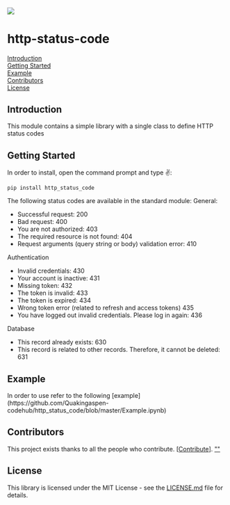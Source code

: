 <h6 align="left">
    <img src="https://cdn.sealr.app/quaking+aspen+logo+teal+full-02.png"  />
</h6>

# http-status-code
[Introduction](#Introduction)\
[Getting Started](#Started)\
[Example](#Example)\
[Contributors](#Contributors)\
[License](#License)
<h2 id="Introduction">Introduction</h2>
This module contains a simple library with a single class to define HTTP status codes
 
<h2 id="Started">Getting Started</h2>
In order to install, open the command prompt and type ✌️:

```
pip install http_status_code
```

The following status codes are available in the standard module:
General:
- Successful request: 																200
- Bad request:																		400
- You are not authorized:	            				 							403
- The required resource is not found:												404
- Request arguments (query string or body) validation error: 	            		410

Authentication
- Invalid credentials:																430
- Your account is inactive:															431
- Missing token:																	432
- The token is invalid:																433
- The token is expired:																434
- Wrong token error (related to refresh and access tokens)                          435
- You have logged out invalid credentials. Please log in again:						436

Database
- This record already exists:														630
- This record is related to other records. Therefore, it cannot be deleted:			631
<h2 id="Example">Example</h2>
In order to use refer to the following [example](https://github.com/Quakingaspen-codehub/http_status_code/blob/master/Example.ipynb)

<h2 id="">Contributors</h2>

This project exists thanks to all the people who contribute. [[Contribute](CONTRIBUTING.md)].
<a href="https://github.com/Quakingaspen-codehub/http_status_code/graphs/contributors">
""
</a>

<h2 id="License">License</h2>

This library is licensed under the MIT License - see the [LICENSE.md](LICENSE) file for details.
